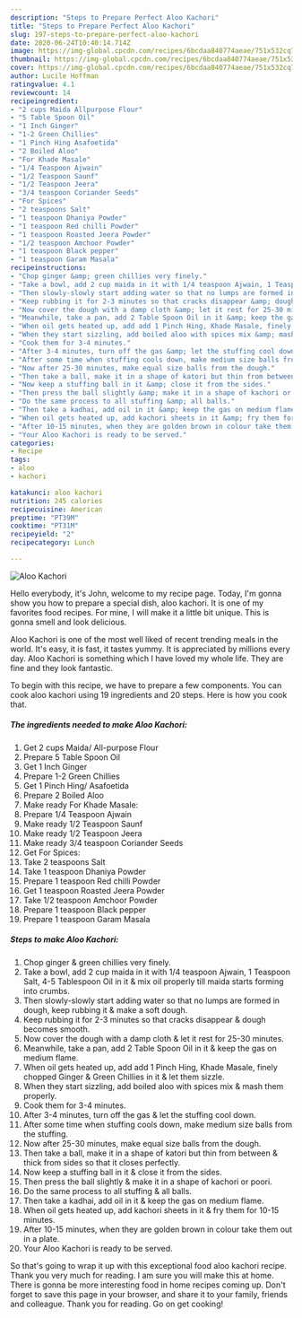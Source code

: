 ```yaml
---
description: "Steps to Prepare Perfect Aloo Kachori"
title: "Steps to Prepare Perfect Aloo Kachori"
slug: 197-steps-to-prepare-perfect-aloo-kachori
date: 2020-06-24T10:40:14.714Z
image: https://img-global.cpcdn.com/recipes/6bcdaa840774aeae/751x532cq70/aloo-kachori-recipe-main-photo.jpg
thumbnail: https://img-global.cpcdn.com/recipes/6bcdaa840774aeae/751x532cq70/aloo-kachori-recipe-main-photo.jpg
cover: https://img-global.cpcdn.com/recipes/6bcdaa840774aeae/751x532cq70/aloo-kachori-recipe-main-photo.jpg
author: Lucile Hoffman
ratingvalue: 4.1
reviewcount: 14
recipeingredient:
- "2 cups Maida Allpurpose Flour"
- "5 Table Spoon Oil"
- "1 Inch Ginger"
- "1-2 Green Chillies"
- "1 Pinch Hing Asafoetida"
- "2 Boiled Aloo"
- "For Khade Masale"
- "1/4 Teaspoon Ajwain"
- "1/2 Teaspoon Saunf"
- "1/2 Teaspoon Jeera"
- "3/4 teaspoon Coriander Seeds"
- "For Spices"
- "2 teaspoons Salt"
- "1 teaspoon Dhaniya Powder"
- "1 teaspoon Red chilli Powder"
- "1 teaspoon Roasted Jeera Powder"
- "1/2 teaspoon Amchoor Powder"
- "1 teaspoon Black pepper"
- "1 teaspoon Garam Masala"
recipeinstructions:
- "Chop ginger &amp; green chillies very finely."
- "Take a bowl, add 2 cup maida in it with 1/4 teaspoon Ajwain, 1 Teaspoon Salt, 4-5 Tablespoon Oil in it &amp; mix oil properly till maida starts forming into crumbs."
- "Then slowly-slowly start adding water so that no lumps are formed in dough, keep rubbing it &amp; make a soft dough."
- "Keep rubbing it for 2-3 minutes so that cracks disappear &amp; dough becomes smooth."
- "Now cover the dough with a damp cloth &amp; let it rest for 25-30 minutes."
- "Meanwhile, take a pan, add 2 Table Spoon Oil in it &amp; keep the gas on medium flame."
- "When oil gets heated up, add add 1 Pinch Hing, Khade Masale, finely chopped Ginger &amp; Green Chillies in it &amp; let them sizzle."
- "When they start sizzling, add boiled aloo with spices mix &amp; mash them properly."
- "Cook them for 3-4 minutes."
- "After 3-4 minutes, turn off the gas &amp; let the stuffing cool down."
- "After some time when stuffing cools down, make medium size balls from the stuffing."
- "Now after 25-30 minutes, make equal size balls from the dough."
- "Then take a ball, make it in a shape of katori but thin from between &amp; thick from sides so that it closes perfectly."
- "Now keep a stuffing ball in it &amp; close it from the sides."
- "Then press the ball slightly &amp; make it in a shape of kachori or poori."
- "Do the same process to all stuffing &amp; all balls."
- "Then take a kadhai, add oil in it &amp; keep the gas on medium flame."
- "When oil gets heated up, add kachori sheets in it &amp; fry them for 10-15 minutes."
- "After 10-15 minutes, when they are golden brown in colour take them out in a plate."
- "Your Aloo Kachori is ready to be served."
categories:
- Recipe
tags:
- aloo
- kachori

katakunci: aloo kachori 
nutrition: 245 calories
recipecuisine: American
preptime: "PT39M"
cooktime: "PT31M"
recipeyield: "2"
recipecategory: Lunch

---
```



![Aloo Kachori](https://img-global.cpcdn.com/recipes/6bcdaa840774aeae/751x532cq70/aloo-kachori-recipe-main-photo.jpg)

Hello everybody, it's John, welcome to my recipe page. Today, I'm gonna show you how to prepare a special dish, aloo kachori. It is one of my favorites food recipes. For mine, I will make it a little bit unique. This is gonna smell and look delicious.



Aloo Kachori is one of the most well liked of recent trending meals in the world. It's easy, it is fast, it tastes yummy. It is appreciated by millions every day. Aloo Kachori is something which I have loved my whole life. They are fine and they look fantastic.


To begin with this recipe, we have to prepare a few components. You can cook aloo kachori using 19 ingredients and 20 steps. Here is how you cook that.

<!--inarticleads1-->

##### The ingredients needed to make Aloo Kachori:

1. Get 2 cups Maida/ All-purpose Flour
1. Prepare 5 Table Spoon Oil
1. Get 1 Inch Ginger
1. Prepare 1-2 Green Chillies
1. Get 1 Pinch Hing/ Asafoetida
1. Prepare 2 Boiled Aloo
1. Make ready For Khade Masale:
1. Prepare 1/4 Teaspoon Ajwain
1. Make ready 1/2 Teaspoon Saunf
1. Make ready 1/2 Teaspoon Jeera
1. Make ready 3/4 teaspoon Coriander Seeds
1. Get For Spices:
1. Take 2 teaspoons Salt
1. Take 1 teaspoon Dhaniya Powder
1. Prepare 1 teaspoon Red chilli Powder
1. Get 1 teaspoon Roasted Jeera Powder
1. Take 1/2 teaspoon Amchoor Powder
1. Prepare 1 teaspoon Black pepper
1. Prepare 1 teaspoon Garam Masala




<!--inarticleads2-->

##### Steps to make Aloo Kachori:

1. Chop ginger &amp; green chillies very finely.
1. Take a bowl, add 2 cup maida in it with 1/4 teaspoon Ajwain, 1 Teaspoon Salt, 4-5 Tablespoon Oil in it &amp; mix oil properly till maida starts forming into crumbs.
1. Then slowly-slowly start adding water so that no lumps are formed in dough, keep rubbing it &amp; make a soft dough.
1. Keep rubbing it for 2-3 minutes so that cracks disappear &amp; dough becomes smooth.
1. Now cover the dough with a damp cloth &amp; let it rest for 25-30 minutes.
1. Meanwhile, take a pan, add 2 Table Spoon Oil in it &amp; keep the gas on medium flame.
1. When oil gets heated up, add add 1 Pinch Hing, Khade Masale, finely chopped Ginger &amp; Green Chillies in it &amp; let them sizzle.
1. When they start sizzling, add boiled aloo with spices mix &amp; mash them properly.
1. Cook them for 3-4 minutes.
1. After 3-4 minutes, turn off the gas &amp; let the stuffing cool down.
1. After some time when stuffing cools down, make medium size balls from the stuffing.
1. Now after 25-30 minutes, make equal size balls from the dough.
1. Then take a ball, make it in a shape of katori but thin from between &amp; thick from sides so that it closes perfectly.
1. Now keep a stuffing ball in it &amp; close it from the sides.
1. Then press the ball slightly &amp; make it in a shape of kachori or poori.
1. Do the same process to all stuffing &amp; all balls.
1. Then take a kadhai, add oil in it &amp; keep the gas on medium flame.
1. When oil gets heated up, add kachori sheets in it &amp; fry them for 10-15 minutes.
1. After 10-15 minutes, when they are golden brown in colour take them out in a plate.
1. Your Aloo Kachori is ready to be served.




So that's going to wrap it up with this exceptional food aloo kachori recipe. Thank you very much for reading. I am sure you will make this at home. There is gonna be more interesting food in home recipes coming up. Don't forget to save this page in your browser, and share it to your family, friends and colleague. Thank you for reading. Go on get cooking!

